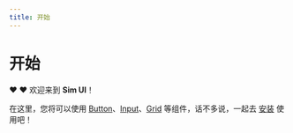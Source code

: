 ```yaml
---
title: 开始
---
```


# 开始

:heart: :heart: 欢迎来到 **Sim UI**！


在这里，您将可以使用 [Button](/dist/components/button.html)、[Input](/dist/components/input.html)、[Grid](dist/components/grid.html) 等组件，话不多说，一起去 [安装](dist/components/install.html) 使用吧！



    
 
